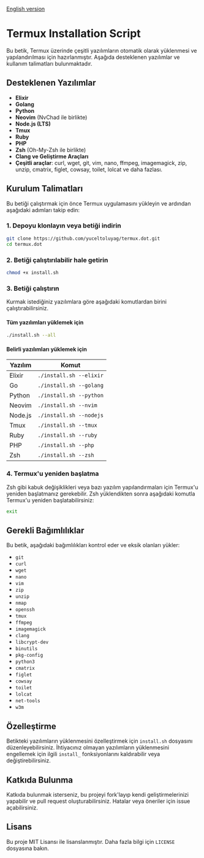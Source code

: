 [English version](./README-en.md)

# Termux Installation Script

Bu betik, Termux üzerinde çeşitli yazılımların otomatik olarak yüklenmesi ve yapılandırılması için hazırlanmıştır. Aşağıda desteklenen yazılımlar ve kullanım talimatları bulunmaktadır.

## Desteklenen Yazılımlar

- **Elixir**
- **Golang**
- **Python**
- **Neovim** (NvChad ile birlikte)
- **Node.js (LTS)**
- **Tmux**
- **Ruby**
- **PHP**
- **Zsh** (Oh-My-Zsh ile birlikte)
- **Clang ve Geliştirme Araçları**
- **Çeşitli araçlar**: curl, wget, git, vim, nano, ffmpeg, imagemagick, zip, unzip, cmatrix, figlet, cowsay, toilet, lolcat ve daha fazlası.

## Kurulum Talimatları

Bu betiği çalıştırmak için önce Termux uygulamasını yükleyin ve ardından aşağıdaki adımları takip edin:

### 1. Depoyu klonlayın veya betiği indirin

```bash
git clone https://github.com/yuceltoluyag/termux.dot.git
cd termux.dot
```

### 2. Betiği çalıştırılabilir hale getirin

```bash
chmod +x install.sh
```

### 3. Betiği çalıştırın

Kurmak istediğiniz yazılımlara göre aşağıdaki komutlardan birini çalıştırabilirsiniz.

#### Tüm yazılımları yüklemek için

```bash
./install.sh --all
```

#### Belirli yazılımları yüklemek için

| Yazılım | Komut                   |
| ------- | ----------------------- |
| Elixir  | `./install.sh --elixir` |
| Go      | `./install.sh --golang` |
| Python  | `./install.sh --python` |
| Neovim  | `./install.sh --nvim`   |
| Node.js | `./install.sh --nodejs` |
| Tmux    | `./install.sh --tmux`   |
| Ruby    | `./install.sh --ruby`   |
| PHP     | `./install.sh --php`    |
| Zsh     | `./install.sh --zsh`    |

### 4. Termux'u yeniden başlatma

Zsh gibi kabuk değişiklikleri veya bazı yazılım yapılandırmaları için Termux'u yeniden başlatmanız gerekebilir. Zsh yüklendikten sonra aşağıdaki komutla Termux'u yeniden başlatabilirsiniz:

```bash
exit
```

## Gerekli Bağımlılıklar

Bu betik, aşağıdaki bağımlılıkları kontrol eder ve eksik olanları yükler:

- `git`
- `curl`
- `wget`
- `nano`
- `vim`
- `zip`
- `unzip`
- `nmap`
- `openssh`
- `tmux`
- `ffmpeg`
- `imagemagick`
- `clang`
- `libcrypt-dev`
- `binutils`
- `pkg-config`
- `python3`
- `cmatrix`
- `figlet`
- `cowsay`
- `toilet`
- `lolcat`
- `net-tools`
- `w3m`

## Özelleştirme

Betikteki yazılımların yüklenmesini özelleştirmek için `install.sh` dosyasını düzenleyebilirsiniz. İhtiyacınız olmayan yazılımların yüklenmesini engellemek için ilgili `install_` fonksiyonlarını kaldırabilir veya değiştirebilirsiniz.

## Katkıda Bulunma

Katkıda bulunmak isterseniz, bu projeyi fork'layıp kendi geliştirmelerinizi yapabilir ve pull request oluşturabilirsiniz. Hatalar veya öneriler için issue açabilirsiniz.

## Lisans

Bu proje MIT Lisansı ile lisanslanmıştır. Daha fazla bilgi için `LICENSE` dosyasına bakın.

